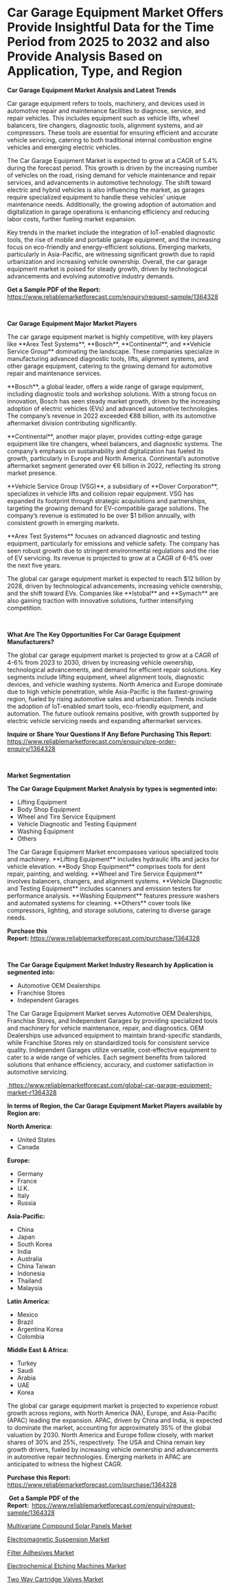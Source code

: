 <p><h1>Car Garage Equipment Market Offers Provide Insightful Data for the Time Period from 2025 to 2032 and also Provide Analysis Based on Application, Type, and Region</h1></p><p><strong>Car Garage Equipment Market Analysis and Latest Trends</strong></p>
<p><p>Car garage equipment refers to tools, machinery, and devices used in automotive repair and maintenance facilities to diagnose, service, and repair vehicles. This includes equipment such as vehicle lifts, wheel balancers, tire changers, diagnostic tools, alignment systems, and air compressors. These tools are essential for ensuring efficient and accurate vehicle servicing, catering to both traditional internal combustion engine vehicles and emerging electric vehicles.</p><p>The Car Garage Equipment Market is expected to grow at a CAGR of 5.4% during the forecast period. This growth is driven by the increasing number of vehicles on the road, rising demand for vehicle maintenance and repair services, and advancements in automotive technology. The shift toward electric and hybrid vehicles is also influencing the market, as garages require specialized equipment to handle these vehicles' unique maintenance needs. Additionally, the growing adoption of automation and digitalization in garage operations is enhancing efficiency and reducing labor costs, further fueling market expansion.</p><p>Key trends in the market include the integration of IoT-enabled diagnostic tools, the rise of mobile and portable garage equipment, and the increasing focus on eco-friendly and energy-efficient solutions. Emerging markets, particularly in Asia-Pacific, are witnessing significant growth due to rapid urbanization and increasing vehicle ownership. Overall, the car garage equipment market is poised for steady growth, driven by technological advancements and evolving automotive industry demands.</p></p>
<p><strong>Get a Sample PDF of the Report:&nbsp;</strong> <a href="https://www.reliablemarketforecast.com/enquiry/request-sample/1364328?utm_campaign=2015&utm_medium=2&utm_source=Github&utm_content=ia&utm_term=22012025&utm_id=car-garage-equipment">https://www.reliablemarketforecast.com/enquiry/request-sample/1364328</a></p>
<p>&nbsp;</p>
<p><strong>Car Garage Equipment Major Market Players</strong></p>
<p><p>The car garage equipment market is highly competitive, with key players like **Arex Test Systems**, **Bosch**, **Continental**, and **Vehicle Service Group** dominating the landscape. These companies specialize in manufacturing advanced diagnostic tools, lifts, alignment systems, and other garage equipment, catering to the growing demand for automotive repair and maintenance services.</p><p>**Bosch**, a global leader, offers a wide range of garage equipment, including diagnostic tools and workshop solutions. With a strong focus on innovation, Bosch has seen steady market growth, driven by the increasing adoption of electric vehicles (EVs) and advanced automotive technologies. The company’s revenue in 2022 exceeded €88 billion, with its automotive aftermarket division contributing significantly.</p><p>**Continental**, another major player, provides cutting-edge garage equipment like tire changers, wheel balancers, and diagnostic systems. The company’s emphasis on sustainability and digitalization has fueled its growth, particularly in Europe and North America. Continental’s automotive aftermarket segment generated over €6 billion in 2022, reflecting its strong market presence.</p><p>**Vehicle Service Group (VSG)**, a subsidiary of **Dover Corporation**, specializes in vehicle lifts and collision repair equipment. VSG has expanded its footprint through strategic acquisitions and partnerships, targeting the growing demand for EV-compatible garage solutions. The company’s revenue is estimated to be over $1 billion annually, with consistent growth in emerging markets.</p><p>**Arex Test Systems** focuses on advanced diagnostic and testing equipment, particularly for emissions and vehicle safety. The company has seen robust growth due to stringent environmental regulations and the rise of EV servicing. Its revenue is projected to grow at a CAGR of 6-8% over the next five years.</p><p>The global car garage equipment market is expected to reach $12 billion by 2028, driven by technological advancements, increasing vehicle ownership, and the shift toward EVs. Companies like **Istobal** and **Symach** are also gaining traction with innovative solutions, further intensifying competition.</p></p>
<p>&nbsp;</p>
<p><strong>What Are The Key Opportunities For Car Garage Equipment Manufacturers?</strong></p>
<p><p>The global car garage equipment market is projected to grow at a CAGR of 4-6% from 2023 to 2030, driven by increasing vehicle ownership, technological advancements, and demand for efficient repair solutions. Key segments include lifting equipment, wheel alignment tools, diagnostic devices, and vehicle washing systems. North America and Europe dominate due to high vehicle penetration, while Asia-Pacific is the fastest-growing region, fueled by rising automotive sales and urbanization. Trends include the adoption of IoT-enabled smart tools, eco-friendly equipment, and automation. The future outlook remains positive, with growth supported by electric vehicle servicing needs and expanding aftermarket services.</p></p>
<p><strong>Inquire or Share Your Questions If Any Before Purchasing This Report:</strong> <a href="https://www.reliablemarketforecast.com/enquiry/pre-order-enquiry/1364328?utm_campaign=2015&utm_medium=2&utm_source=Github&utm_content=ia&utm_term=22012025&utm_id=car-garage-equipment">https://www.reliablemarketforecast.com/enquiry/pre-order-enquiry/1364328</a></p>
<p>&nbsp;</p>
<p><strong>Market Segmentation</strong></p>
<p><strong>The Car Garage Equipment Market Analysis by types is segmented into:</strong></p>
<p><ul><li>Lifting Equipment</li><li>Body Shop Equipment</li><li>Wheel and Tire Service Equipment</li><li>Vehicle Diagnostic and Testing Equipment</li><li>Washing Equipment</li><li>Others</li></ul></p>
<p><p>The Car Garage Equipment Market encompasses various specialized tools and machinery. **Lifting Equipment** includes hydraulic lifts and jacks for vehicle elevation. **Body Shop Equipment** comprises tools for dent repair, painting, and welding. **Wheel and Tire Service Equipment** involves balancers, changers, and alignment systems. **Vehicle Diagnostic and Testing Equipment** includes scanners and emission testers for performance analysis. **Washing Equipment** features pressure washers and automated systems for cleaning. **Others** cover tools like compressors, lighting, and storage solutions, catering to diverse garage needs.</p></p>
<p><strong>Purchase this Report:&nbsp;</strong><a href="https://www.reliablemarketforecast.com/purchase/1364328?utm_campaign=2015&utm_medium=2&utm_source=Github&utm_content=ia&utm_term=22012025&utm_id=car-garage-equipment">https://www.reliablemarketforecast.com/purchase/1364328</a></p>
<p>&nbsp;</p>
<p><strong>The Car Garage Equipment Market Industry Research by Application is segmented into:</strong></p>
<p><ul><li>Automotive OEM Dealerships</li><li>Franchise Stores</li><li>Independent Garages</li></ul></p>
<p><p>The Car Garage Equipment Market serves Automotive OEM Dealerships, Franchise Stores, and Independent Garages by providing specialized tools and machinery for vehicle maintenance, repair, and diagnostics. OEM Dealerships use advanced equipment to maintain brand-specific standards, while Franchise Stores rely on standardized tools for consistent service quality. Independent Garages utilize versatile, cost-effective equipment to cater to a wide range of vehicles. Each segment benefits from tailored solutions that enhance efficiency, accuracy, and customer satisfaction in automotive servicing.</p></p>
<p><a href="https://www.reliablemarketforecast.com/global-car-garage-equipment-market-r1364328?utm_campaign=2015&utm_medium=2&utm_source=Github&utm_content=ia&utm_term=22012025&utm_id=car-garage-equipment">&nbsp;https://www.reliablemarketforecast.com/global-car-garage-equipment-market-r1364328</a></p>
<p><strong>In terms of Region, the Car Garage Equipment Market Players available by Region are:</strong></p>
<p>
    <p> <strong> North America: </strong>
        <ul>
            <li>United States</li>
            <li>Canada</li>
        </ul>
        </p> 
    <p> <strong> Europe: </strong>
        <ul>
            <li>Germany</li>
            <li>France</li>
            <li>U.K.</li>
            <li>Italy</li>
            <li>Russia</li>
        </ul>
        </p> 
    <p> <strong> Asia-Pacific: </strong>
        <ul>
            <li>China</li>
            <li>Japan</li>
            <li>South Korea</li>
            <li>India</li>
            <li>Australia</li>
            <li>China Taiwan</li>
            <li>Indonesia</li>
            <li>Thailand</li>
            <li>Malaysia</li>
        </ul>
        </p> 
    <p> <strong> Latin America: </strong>
        <ul>
            <li>Mexico</li>
            <li>Brazil</li>
            <li>Argentina Korea</li>
            <li>Colombia</li>
        </ul>
        </p> 
    <p> <strong> Middle East & Africa: </strong>
        <ul>
            <li>Turkey</li>
            <li>Saudi</li>
            <li>Arabia</li>
            <li>UAE</li>
            <li>Korea</li>
        </ul>
    </p>
    </p>
<p><p>The global car garage equipment market is projected to experience robust growth across regions, with North America (NA), Europe, and Asia-Pacific (APAC) leading the expansion. APAC, driven by China and India, is expected to dominate the market, accounting for approximately 35% of the global valuation by 2030. North America and Europe follow closely, with market shares of 30% and 25%, respectively. The USA and China remain key growth drivers, fueled by increasing vehicle ownership and advancements in automotive repair technologies. Emerging markets in APAC are anticipated to witness the highest CAGR.</p></p>
<p><strong>Purchase this Report: </strong><a href="https://www.reliablemarketforecast.com/purchase/1364328?utm_campaign=2015&utm_medium=2&utm_source=Github&utm_content=ia&utm_term=22012025&utm_id=car-garage-equipment">https://www.reliablemarketforecast.com/purchase/1364328</a></p>
<p>&nbsp;<strong>Get a Sample PDF of the Report:&nbsp;&nbsp;</strong><a href="https://www.reliablemarketforecast.com/enquiry/request-sample/1364328?utm_campaign=2015&utm_medium=2&utm_source=Github&utm_content=ia&utm_term=22012025&utm_id=car-garage-equipment">https://www.reliablemarketforecast.com/enquiry/request-sample/1364328</a></p>
<p><strong></strong></p>
<p><p><a href="https://www.linkedin.com/pulse/current-evaluation-future-growth-potential-multivariate-compound-usxlf?utm_campaign=2015&utm_medium=2&utm_source=Github&utm_content=ia&utm_term=22012025&utm_id=car-garage-equipment">Multivariate Compound Solar Panels Market</a></p><p><a href="https://www.linkedin.com/pulse/electromagnetic-suspension-market-growth-study-provides-comprehensive-h46ff?utm_campaign=2015&utm_medium=2&utm_source=Github&utm_content=ia&utm_term=22012025&utm_id=car-garage-equipment">Electromagnetic Suspension Market</a></p><p><a href="https://www.linkedin.com/pulse/filter-adhesives-market-predictions-taking-consideration-size-th88f?utm_campaign=2015&utm_medium=2&utm_source=Github&utm_content=ia&utm_term=22012025&utm_id=car-garage-equipment">Filter Adhesives Market</a></p><p><a href="https://www.linkedin.com/pulse/regional-segment-trends-electrochemical-etching-machines-market-z9mzf?utm_campaign=2015&utm_medium=2&utm_source=Github&utm_content=ia&utm_term=22012025&utm_id=car-garage-equipment">Electrochemical Etching Machines Market</a></p><p><a href="https://www.linkedin.com/pulse/two-way-cartridge-valves-market-size-revenue-analysis-cagr-54-tfhxf?utm_campaign=2015&utm_medium=2&utm_source=Github&utm_content=ia&utm_term=22012025&utm_id=car-garage-equipment">Two Way Cartridge Valves Market</a></p></p>